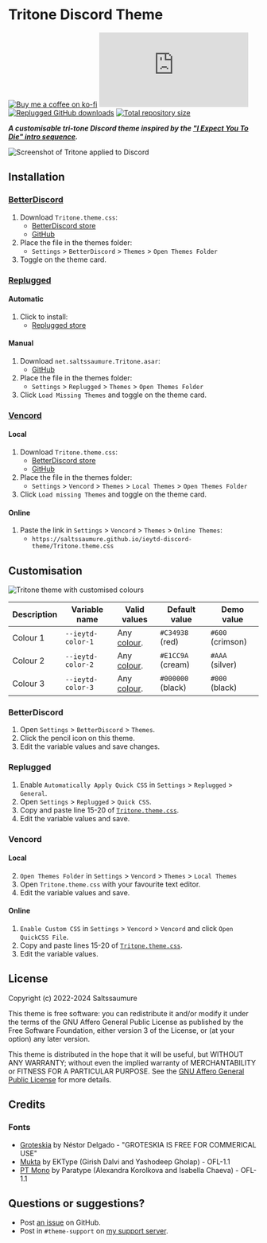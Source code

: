 [screenshot]:       https://saltssaumure.github.io/ieytd-discord-theme/preview/tritone1.png
[customised]:       https://saltssaumure.github.io/ieytd-discord-theme/preview/tritonecustom.png

[css-color]:        https://developer.mozilla.org/en-US/docs/Web/CSS/color_value
[discord]:          https://discord.gg/uy8nKQVatp

[BetterDiscord]:    https://betterdiscord.app/
[Replugged]:        https://replugged.dev/
[Vencord]:          https://github.com/Vendicated/Vencord

[shield-donate]:    https://img.shields.io/badge/Donate-ko--fi-orange?style=flat-square&logo=kofi&logoColor=orange
[ko-fi]:            https://ko-fi.com/saltssaumure "Buy me a coffee!"

[shield-bd-dl]:     https://img.shields.io/github/downloads/Saltssaumure/ieytd-discord-theme/Tritone.theme.css?color=purple&label=Downloads&style=flat-square
[shield-asar-dl]:   https://img.shields.io/github/downloads/Saltssaumure/ieytd-discord-theme/net.saltssaumure.Tritone.asar?color=purple&label=Downloads&style=flat-square
[shield-repo-size]: https://img.shields.io/github/repo-size/Saltssaumure/ieytd-discord-theme?label=Repository&style=flat-square "Total size"

[github]:           https://github.com/Saltssaumure/ieytd-discord-theme
[license]:          https://github.com/Saltssaumure/ieytd-discord-theme/blob/main/LICENSE
[issues]:           https://github.com/Saltssaumure/ieytd-discord-theme/issues
[.theme.css]:       https://github.com/Saltssaumure/ieytd-discord-theme/blob/main/Tritone.theme.css

[release-bd]:       https://betterdiscord.app/theme/?id=1008 "BetterDiscord store page"
[release-bd-gh]:    https://github.com/Saltssaumure/ieytd-discord-theme/releases/latest/download/Tritone.theme.css "Get latest release"
[release-rp]:       https://replugged.dev/store/net.saltssaumure.Tritone "Replugged store page"
[release-rp-gh]:    https://github.com/Saltssaumure/ieytd-discord-theme/releases/latest/download/net.saltssaumure.Tritone.asar "Get latest release"

# Tritone Discord Theme
[![Buy me a coffee on ko-fi][shield-donate]][ko-fi]
[![BetterDiscord GitHub downloads][shield-bd-dl]][release-bd-gh]
[![Replugged GitHub downloads][shield-asar-dl]][release-rp-gh]
[![Total repository size][shield-repo-size]][github]

***A customisable tri-tone Discord theme inspired by the ["I Expect You To Die" intro sequence](https://www.youtube.com/watch?v=ht1ZChKF4Ek).***

![Screenshot of Tritone applied to Discord][screenshot]

## Installation

### [BetterDiscord][BetterDiscord]
1. Download `Tritone.theme.css`:
    - [BetterDiscord store][release-bd]
    - [GitHub][release-bd-gh]
2. Place the file in the themes folder:
    - `Settings` > `BetterDiscord` > `Themes` > `Open Themes Folder`
3. Toggle on the theme card.

### [Replugged][Replugged]
#### Automatic
1. Click to install:
    - [Replugged store][release-rp]
#### Manual
1. Download `net.saltssaumure.Tritone.asar`:
    - [GitHub][release-rp-gh]
2. Place the file in the themes folder:
    - `Settings` > `Replugged` > `Themes` > `Open Themes Folder`
3. Click `Load Missing Themes` and toggle on the theme card.

### [Vencord][Vencord]
#### Local
1. Download `Tritone.theme.css`:
    - [BetterDiscord store][release-bd]
    - [GitHub][release-bd-gh]
2. Place the file in the themes folder:
    - `Settings` > `Vencord` > `Themes` > `Local Themes` > `Open Themes Folder`
3. Click `Load missing Themes` and toggle on the theme card.
#### Online
1. Paste the link in `Settings` > `Vencord` > `Themes` > `Online Themes`:
    - `https://saltssaumure.github.io/ieytd-discord-theme/Tritone.theme.css`

## Customisation

![Tritone theme with customised colours][customised]

| Description | Variable name     | Valid values             | Default value     | Demo value       |
| ----------- | ----------------- | ------------------------ | ----------------- | ---------------- |
| Colour 1    | `--ieytd-color-1` | Any [colour][css-color]. | `#C34938` (red)   | `#600` (crimson) |
| Colour 2    | `--ieytd-color-2` | Any [colour][css-color]. | `#E1CC9A` (cream) | `#AAA` (silver)  |
| Colour 3    | `--ieytd-color-3` | Any [colour][css-color]. | `#000000` (black) | `#000` (black)   |

### BetterDiscord
1. Open `Settings` > `BetterDiscord` > `Themes`.
2. Click the pencil icon on this theme.
3. Edit the variable values and save changes.

### Replugged
1. Enable `Automatically Apply Quick CSS` in `Settings` > `Replugged` > `General`.
1. Open `Settings` > `Replugged` > `Quick CSS`.
3. Copy and paste line 15-20 of [`Tritone.theme.css`][.theme.css].
3. Edit the variable values and save.

### Vencord
#### Local
2. `Open Themes Folder` in `Settings` > `Vencord` > `Themes` > `Local Themes`
3. Open `Tritone.theme.css` with your favourite text editor.
4. Edit the variable values and save.
#### Online
1. `Enable Custom CSS` in `Settings` > `Vencord` > `Vencord` and click `Open QuickCSS File`.
2. Copy and paste lines 15-20 of [`Tritone.theme.css`][.theme.css].
3. Edit the variable values.

## License
Copyright (c) 2022-2024 Saltssaumure

This theme is free software: you can redistribute it and/or modify it under the terms of the GNU Affero General Public License as published by the Free Software Foundation, either version 3 of the License, or (at your option) any later version.

This theme is distributed in the hope that it will be useful, but WITHOUT ANY WARRANTY; without even the implied warranty of MERCHANTABILITY or FITNESS FOR A PARTICULAR PURPOSE. See the [GNU Affero General Public License][license] for more details.

## Credits
### Fonts
[groteskia]:    https://www.behance.net/gallery/23516591/GROTESKIA-FREE-FONT
[mukta]:        https://github.com/EkType/Mukta
[ptmono]:       https://www.paratype.com/fonts/pt/pt-mono

- [Groteskia][groteskia] by Néstor Delgado - "GROTESKIA IS FREE FOR COMMERICAL USE"
- [Mukta][mukta] by EKType (Girish Dalvi and Yashodeep Gholap) - OFL-1.1
- [PT Mono][ptmono] by Paratype (Alexandra Korolkova and Isabella Chaeva) - OFL-1.1

## Questions or suggestions?
- Post [an issue][issues] on GitHub.
- Post in `#theme-support` on [my support server][discord].